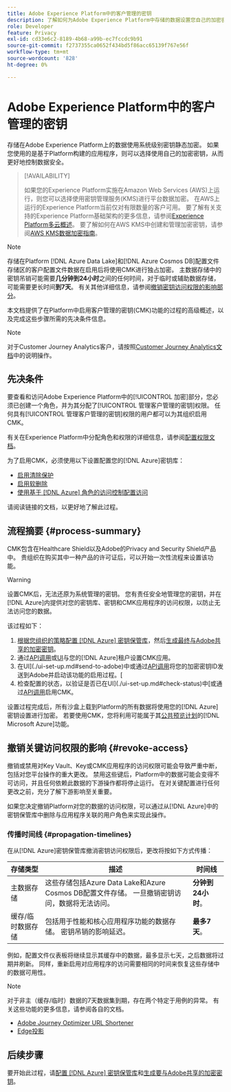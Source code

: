 ```yaml
---
title: Adobe Experience Platform中的客户管理的密钥
description: 了解如何为Adobe Experience Platform中存储的数据设置您自己的加密密钥。
role: Developer
feature: Privacy
exl-id: cd33e6c2-8189-4b68-a99b-ec7fccdc9b91
source-git-commit: f2737355ca0652f434bd5f86acc65139f767e56f
workflow-type: tm+mt
source-wordcount: '828'
ht-degree: 0%

---
```


# Adobe Experience Platform中的客户管理的密钥

存储在Adobe Experience Platform上的数据使用系统级别密钥静态加密。 如果您使用的是基于Platform构建的应用程序，则可以选择使用自己的加密密钥，从而更好地控制数据安全。

>[!AVAILABILITY]
>
>如果您的Experience Platform实施在Amazon Web Services (AWS)上运行，则您可以选择使用密钥管理服务(KMS)进行平台数据加密。 在AWS上运行的Experience Platform当前仅对有限数量的客户可用。 要了解有关支持的Experience Platform基础架构的更多信息，请参阅[Experience Platform多云概述](https://experienceleague.adobe.com/en/docs/experience-platform/landing/multi-cloud)。 要了解如何在AWS KMS中创建和管理加密密钥，请参阅[AWS KMS数据加密指南](../key-management-service/overview.md)。

>[!NOTE]
>
>存储在Platform [!DNL Azure Data Lake]和[!DNL Azure Cosmos DB]配置文件存储区的客户配置文件数据在启用后将使用CMK进行独占加密。 主数据存储中的密钥吊销可能需要&#x200B;**几分钟到24小时**&#x200B;之间的任何时间，对于临时或辅助数据存储，可能需要更长时间&#x200B;**到7天**。 有关其他详细信息，请参阅[撤销密钥访问权限的影响部分](#revoke-access)。

本文档提供了在Platform中启用客户管理的密钥(CMK)功能的过程的高级概述，以及完成这些步骤所需的先决条件信息。

>[!NOTE]
>
>对于Customer Journey Analytics客户，请按照[Customer Journey Analytics文档](https://experienceleague.adobe.com/docs/analytics-platform/using/cja-privacy/cmk.html?lang=zh-Hans)中的说明操作。

## 先决条件

要查看和访问Adobe Experience Platform中的[!UICONTROL 加密]部分，您必须已创建一个角色，并为其分配了[!UICONTROL 管理客户管理的密钥]权限。 任何具有[!UICONTROL 管理客户管理的密钥]权限的用户都可以为其组织启用CMK。

有关在Experience Platform中分配角色和权限的详细信息，请参阅[配置权限文档](https://experienceleague.adobe.com/docs/platform-learn/getting-started-for-data-architects-and-data-engineers/configure-permissions.html)。

为了启用CMK，必须使用以下设置配置您的[!DNL Azure]密钥库：

* [启用清除保护](https://learn.microsoft.com/en-us/azure/key-vault/general/soft-delete-overview#purge-protection)
* [启用软删除](https://learn.microsoft.com/en-us/azure/key-vault/general/soft-delete-overview)
* [使用基于 [!DNL Azure] 角色的访问控制配置访问](https://learn.microsoft.com/en-us/azure/role-based-access-control/)

请阅读链接的文档，以更好地了解此过程。

## 流程摘要 {#process-summary}

CMK包含在Healthcare Shield以及Adobe的Privacy and Security Shield产品中。 贵组织在购买其中一种产品的许可证后，可以开始一次性流程来设置该功能。

>[!WARNING]
>
>设置CMK后，无法还原为系统管理的密钥。 您有责任安全地管理您的密钥，并在[!DNL Azure]内提供对您的密钥库、密钥和CMK应用程序的访问权限，以防止无法访问您的数据。

该过程如下：

1. [根据您组织的策略配置 [!DNL Azure] 密钥保管库](./azure-key-vault-config.md)，然后[生成最终与Adobe共享的加密密钥](./azure-key-vault-config.md#generate-a-key)。
1. 通过[API调用](./api-set-up.md#register-app)或[UI](./ui-set-up.md#register-app)与您的[!DNL Azure]租户设置CMK应用。
1. 在UI](./ui-set-up.md#send-to-adobe)中或通过[API调用](./api-set-up.md#send-to-adobe)将您的加密密钥ID发送到Adobe并启动该功能的启用过程。[
1. 检查配置的状态，以验证是否已在UI](./ui-set-up.md#check-status)中[或通过[API调用](./api-set-up.md#check-status)启用CMK。

设置过程完成后，所有沙盒上载到Platform的所有数据将使用您的[!DNL Azure]密钥设置进行加密。 若要使用CMK，您将利用可能属于其[公共预览计划](https://azure.microsoft.com/en-ca/support/legal/preview-supplemental-terms/)的[!DNL Microsoft Azure]功能。

## 撤销关键访问权限的影响 {#revoke-access}

撤销或禁用对Key Vault、Key或CMK应用程序的访问权限可能会导致严重中断，包括对您平台操作的重大更改。 禁用这些键后，Platform中的数据可能会变得不可访问，并且任何依赖此数据的下游操作都将停止运行。 在对关键配置进行任何更改之前，充分了解下游影响至关重要。

如果您决定撤销Platform对您的数据的访问权限，可以通过从[!DNL Azure]中的密钥保管库中删除与应用程序关联的用户角色来实现此操作。

### 传播时间线 {#propagation-timelines}

在从[!DNL Azure]密钥保管库撤消密钥访问权限后，更改将按如下方式传播：

| **存储类型** | **描述** | **时间线** |
|---|---|---|
| 主数据存储 | 这些存储包括Azure Data Lake和Azure Cosmos DB配置文件存储。 一旦撤销密钥访问，数据将无法访问。 | **分钟到24小时**。 |
| 缓存/临时数据存储 | 包括用于性能和核心应用程序功能的数据存储。 密钥吊销的影响延迟。 | **最多7天**。 |

例如，配置文件仪表板将继续显示其缓存中的数据，最多显示七天，之后数据将过期并刷新。 同样，重新启用对应用程序的访问需要相同的时间来恢复这些存储中的数据可用性。

>[!NOTE]
>
>对于非主（缓存/临时）数据的7天数据集到期，存在两个特定于用例的异常。 有关这些功能的更多信息，请参阅各自的文档。<ul><li>[Adobe Journey Optimizer URL Shortener](https://experienceleague.adobe.com/docs/journey-optimizer/using/sms/sms-configuration.html?lang=zh-Hans#message-preset-sms)</li><li>[Edge投影](https://experienceleague.adobe.com/docs/experience-platform/profile/home.html#edge-projections)</li></ul>

## 后续步骤

要开始此过程，请[配置 [!DNL Azure] 密钥保管库](./azure-key-vault-config.md)和[生成要与Adobe共享的加密密钥](./azure-key-vault-config.md#generate-a-key)。
